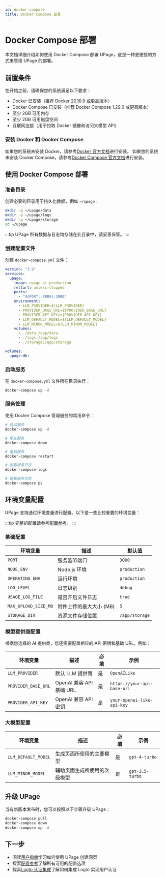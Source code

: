 ```yaml
---
id: docker-compose
title: Docker Compose 部署
---
```


# Docker Compose 部署

本文档详细介绍如何使用 Docker Compose 部署 UPage，这是一种更便捷的方式来管理 UPage 的部署。

## 前置条件
在开始之前，请确保您的系统满足以下要求：
- Docker 已安装（推荐 Docker 20.10.0 或更高版本）
- Docker Compose 已安装（推荐 Docker Compose 1.29.0 或更高版本）
- 至少 2GB 可用内存
- 至少 2GB 可用磁盘空间
- 互联网连接（用于拉取 Docker 镜像和访问大模型 API）

### 安装 Docker 和 Docker Compose

如果您的系统未安装 Docker，请参考[Docker 官方文档](https://docs.docker.com/engine/install/)进行安装。
如果您的系统未安装 Docker Compose，请参考[Docker Compose 官方文档](https://docs.docker.com/compose/install/)进行安装。

## 使用 Docker Compose 部署

### 准备目录

创建必要的目录用于持久化数据，例如 `~/upage`：

```bash
mkdir -p ~/upage/data
mkdir -p ~/upage/logs
mkdir -p ~/upage/storage
cd ~/upage
```
:::tip
UPage 所有数据与日志均存储在此目录中，请妥善保管。
:::

### 创建配置文件
创建 `docker-compose.yml` 文件：

```yaml
version: "3.9"
services:
  upage:
    image: upage-ai:production
    restart: unless-stopped
    ports:
      - "${PORT:-3000}:3000"
    environment:
      - LLM_PROVIDER=${LLM_PROVIDER}
      - PROVIDER_BASE_URL=${PROVIDER_BASE_URL}
      - PROVIDER_API_KEY=${PROVIDER_API_KEY}
      - LLM_DEFAULT_MODEL=${LLM_DEFAULT_MODEL}
      - LLM_MINOR_MODEL=${LLM_MINOR_MODEL}
    volumes:
      - ./data:/app/data
      - ./logs:/app/logs
      - ./storage:/app/storage

volumes:
  upage-db:
```

### 启动服务

在 `docker-compose.yml` 文件所在目录执行：

```bash
docker-compose up -d
```

### 服务管理

使用 Docker Compose 管理服务的常用命令：

```bash
# 启动服务
docker-compose up -d

# 停止服务
docker-compose down

# 重启服务
docker-compose restart

# 查看服务日志
docker-compose logs

# 查看服务状态
docker-compose ps
```

## 环境变量配置

UPage 支持通过环境变量进行配置。以下是一些比较重要的环境变量：

:::tip
完整的配置请参考[配置参考](../configuration)。
:::

### 基础配置

| 环境变量 | 描述 | 默认值 |
| --- | --- | --- |
| `PORT` | 服务监听端口 | `3000` |
| `NODE_ENV` | Node.js 环境 | `production` |
| `OPERATING_ENV` | 运行环境 | `production` |
| `LOG_LEVEL` | 日志级别 | `debug` |
| `USAGE_LOG_FILE` | 是否开启文件日志 | `true` |
| `MAX_UPLOAD_SIZE_MB` | 附件上传的最大大小 (MB) | `5` |
| `STORAGE_DIR` | 资源文件存储位置 | `/app/storage` |

### 模型提供商配置
根据您选择的 AI 提供商，您还需要配置相应的 API 密钥和基础 URL，例如：

| 环境变量 | 描述 | 必填 | 示例 |
| --- | --- | --- | --- |
| `LLM_PROVIDER` | 默认 LLM 提供商 | 是 | `OpenAILike` |
| `PROVIDER_BASE_URL` | OpenAI 兼容 API 基础 URL | 是 | `https://your-api-base-url` |
| `PROVIDER_API_KEY` | OpenAI 兼容 API 密钥 | 是 | `your-openai-like-api-key` |

### 大模型配置

| 环境变量 | 描述 | 必填 | 示例 |
| --- | --- | --- | --- |
| `LLM_DEFAULT_MODEL` | 生成页面所使用的主要模型 | 是 | `gpt-4-turbo` |
| `LLM_MINOR_MODEL` | 辅助页面生成所使用的次级模型 | 是 | `gpt-3.5-turbo` |

## 升级 UPage

当有新版本发布时，您可以按照以下步骤升级 UPage：

```bash
docker-compose pull
docker-compose down
docker-compose up -d
```

## 下一步

- 阅读[用户指南](../user-guide/basics)学习如何使用 UPage 创建网页
- 探索[配置参考](../configuration)了解所有可用的配置选项
- 探索[Logto 认证集成](./logto)了解如何集成 Logto 实现用户认证
